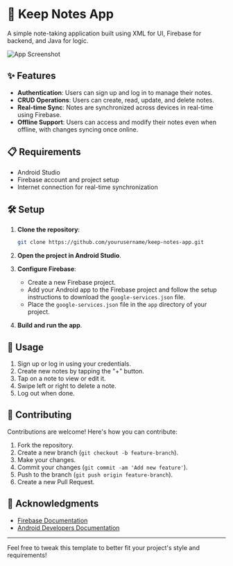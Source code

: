 

# 📝 Keep Notes App

A simple note-taking application built using XML for UI, Firebase for backend, and Java for logic.

![App Screenshot](screenshot.png)

## ✨ Features

- **Authentication**: Users can sign up and log in to manage their notes.
- **CRUD Operations**: Users can create, read, update, and delete notes.
- **Real-time Sync**: Notes are synchronized across devices in real-time using Firebase.
- **Offline Support**: Users can access and modify their notes even when offline, with changes syncing once online.

## 📋 Requirements

- Android Studio
- Firebase account and project setup
- Internet connection for real-time synchronization

## 🛠️ Setup

1. **Clone the repository**:

    ```bash
    git clone https://github.com/yourusername/keep-notes-app.git
    ```

2. **Open the project in Android Studio**.

3. **Configure Firebase**:
    - Create a new Firebase project.
    - Add your Android app to the Firebase project and follow the setup instructions to download the `google-services.json` file.
    - Place the `google-services.json` file in the `app` directory of your project.

4. **Build and run the app**.

## 🚀 Usage

1. Sign up or log in using your credentials.
2. Create new notes by tapping the "+" button.
3. Tap on a note to view or edit it.
4. Swipe left or right to delete a note.
5. Log out when done.

## 🤝 Contributing

Contributions are welcome! Here's how you can contribute:

1. Fork the repository.
2. Create a new branch (`git checkout -b feature-branch`).
3. Make your changes.
4. Commit your changes (`git commit -am 'Add new feature'`).
5. Push to the branch (`git push origin feature-branch`).
6. Create a new Pull Request.



## 🙏 Acknowledgments

- [Firebase Documentation](https://firebase.google.com/docs)
- [Android Developers Documentation](https://developer.android.com/docs)

---

Feel free to tweak this template to better fit your project's style and requirements!
